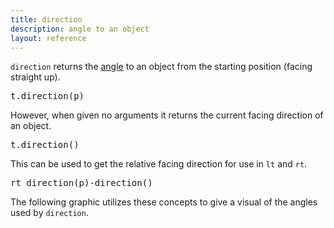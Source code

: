 ```yaml
---
title: direction
description: angle to an object
layout: reference
---
```


`direction` returns the [angle](angle.html) to an object from the starting position (facing straight up). 

<pre class="jumbo">
t.direction(p)
</pre>

However, when given no arguments it returns the current facing direction of an object. 

<pre class="jumbo">
t.direction()
</pre>

This can be used to get the relative facing direction for use in `lt` and `rt`. 

<pre class="jumbo">
rt direction(p)-direction()
</pre>

The following graphic utilizes these concepts to give a visual of the angles used by `direction`. 

<script type="demo" height=300 width=300>
speed Infinity
drawDiagram = ->
  fd 100
  label 0, labelSide: 'centered'
  bk 15
  pen black
  bk 5
  pen blue, 3
  bk 80
  pen null
  for i in [15..165] by 15
    rt i
    fd 100
    label i, labelSide: 'centered'
    bk 15
    pen black
    bk 5
    pen lightgray
    bk 80
    pen null
    lt 2*i
    fd 100
    label -i, labelSide: 'centered'
    bk 15
    pen black
    bk 5
    pen lightgray
    bk 80
    pen null
    rt i
  rt 180
  fd 100
  label 180, labelSide: 'centered'
  bk 15
  pen black
  bk 5
  pen gray
  bk 80
  pen null
  fd 80
  rt 90
  pen black, 2
  rt 360, 80
  pen null
  rt 90
  fd 80
  dot white, 30

mousedown ->
  turnto lastmousemove
  cg()
  drawDiagram()

drawDiagram()

p = write ""
d = new Turtle
  opacity: 0
tick 200, ->
  c = new Sprite
    opacity: 0
  d.drawon c
  d.pen red
  d.turnto lastmousemove
  d.fd 80
  d.home()
  p.html "direction to mouse: " + (direction(lastmousemove)-direction())
  await done defer()
  c.remove()
</script>
